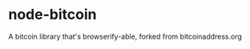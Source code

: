 node-bitcoin
============

A bitcoin library that's browserify-able, forked from bitcoinaddress.org
